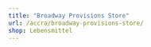 ```yaml
---
title: "Broadway Provisions Store"
url: /accra/broadway-provisions-store/
shop: Lebensmittel
---
```

